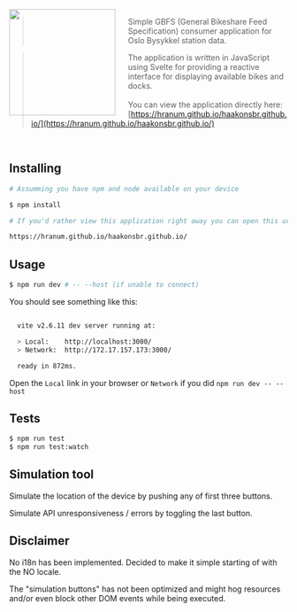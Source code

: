 <img src="src/assets/bike-loader.gif" align="left" height="192px" />
<img align="left" width="0" height="192px" hspace="10"/>

> Simple GBFS (General Bikeshare Feed Specification) consumer application for Oslo Bysykkel station data.

> The application is written in JavaScript using Svelte for providing a reactive interface for displaying available bikes and docks. 
<br><br>
> You can view the application directly here: [https://hranum.github.io/haakonsbr.github.io/](https://hranum.github.io/haakonsbr.github.io/)
<br>

## Installing

```sh
# Assumming you have npm and node available on your device

$ npm install

# If you'd rather view this application right away you can open this url

https://hranum.github.io/haakonsbr.github.io/
```

## Usage

```sh
$ npm run dev # -- --host (if unable to connect)
```

You should see something like this:

```sh

  vite v2.6.11 dev server running at:

  > Local:    http://localhost:3000/
  > Network:  http://172.17.157.173:3000/

  ready in 872ms.

```

Open the ``Local`` link in your browser or ``Network`` if you did ``npm run dev -- --host``

## Tests
```sh
$ npm run test
$ npm run test:watch
```

## Simulation tool

Simulate the location of the device by pushing any of first three buttons.

Simulate API unresponsiveness / errors by toggling the last button.

## Disclaimer

No i18n has been implemented. Decided to make it simple starting of with the NO locale.

The "simulation buttons" has not been optimized and might hog resources and/or even block other DOM events while being executed.
